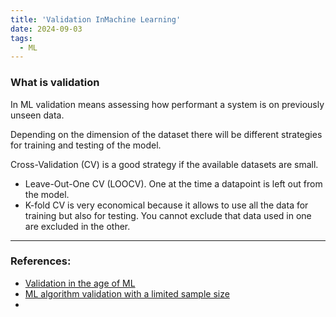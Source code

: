 ```yaml
---
title: 'Validation InMachine Learning'
date: 2024-09-03
tags:
  - ML
---
```

### What is validation 
In ML validation means assessing how performant a system is on previously unseen data. 

Depending on the dimension of the dataset there will be different strategies for training and testing of the model. 

Cross-Validation (CV) is a good strategy if the available datasets are small. 
- Leave-Out-One CV (LOOCV). One at the time a datapoint is left out from the model. 
- K-fold CV is very economical because it allows to use all the data for training but also for testing. You cannot exclude that data used in one are excluded in the other. 

---
### References:
- [Validation in the age of ML](https://www.sciencedirect.com/science/article/pii/S2666521223000042#bib75)
- [ML algorithm validation with a limited sample size](https://journals.plos.org/plosone/article?id=10.1371/journal.pone.0224365)
- 
